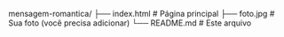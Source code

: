 mensagem-romantica/
├── index.html          # Página principal
├── foto.jpg           # Sua foto (você precisa adicionar)
└── README.md          # Este arquivo
